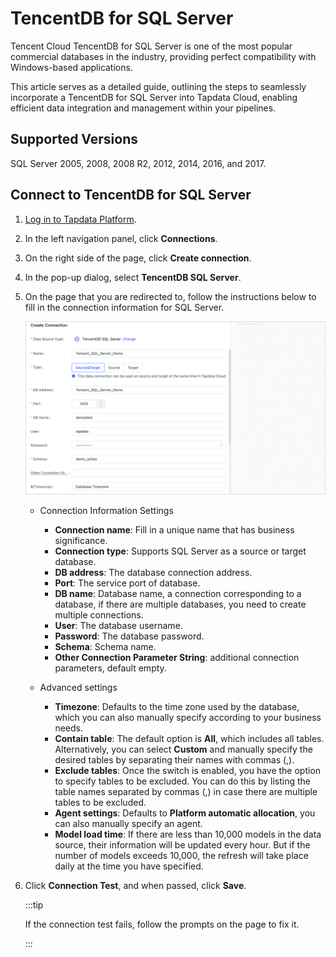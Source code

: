 # TencentDB for SQL Server

Tencent Cloud TencentDB for SQL Server is one of the most popular commercial databases in the industry, providing perfect compatibility with Windows-based applications. 

This article serves as a detailed guide, outlining the steps to seamlessly incorporate a TencentDB for SQL Server into Tapdata Cloud, enabling efficient data integration and management within your pipelines.

## Supported Versions

SQL Server 2005, 2008, 2008 R2, 2012, 2014, 2016, and 2017.


## Connect to TencentDB for SQL Server

1. [Log in to Tapdata Platform](../../user-guide/log-in.md).

2. In the left navigation panel, click **Connections**.

3. On the right side of the page, click **Create connection**.

4. In the pop-up dialog, select **TencentDB SQL Server**.

5. On the page that you are redirected to, follow the instructions below to fill in the connection information for SQL Server.

   ![SQL Server Connection Example](../../images/tencent_sqlserver_connection.png)

   * Connection Information Settings

      * **Connection name**: Fill in a unique name that has business significance.
      * **Connection type**: Supports SQL Server as a source or target database.
      * **DB address**: The database connection address.
      * **Port**: The service port of database.
      * **DB name**: Database name, a connection corresponding to a database, if there are multiple databases, you need to create multiple connections.
      * **User**: The database username.
      * **Password**: The database password.
      * **Schema**: Schema name.
      * **Other Connection Parameter String**: additional connection parameters, default empty.
   * Advanced settings

      * **Timezone**: Defaults to the time zone used by the database, which you can also manually specify according to your business needs.
      * **Contain table**: The default option is **All**, which includes all tables. Alternatively, you can select **Custom** and manually specify the desired tables by separating their names with commas (,).
      * **Exclude tables**: Once the switch is enabled, you have the option to specify tables to be excluded. You can do this by listing the table names separated by commas (,) in case there are multiple tables to be excluded.
      * **Agent settings**: Defaults to **Platform automatic allocation**, you can also manually specify an agent.
      * **Model load time**: If there are less than 10,000 models in the data source, their information will be updated every hour. But if the number of models exceeds 10,000, the refresh will take place daily at the time you have specified.

6. Click **Connection Test**, and when passed, click **Save**.

   :::tip

   If the connection test fails, follow the prompts on the page to fix it.

   :::
